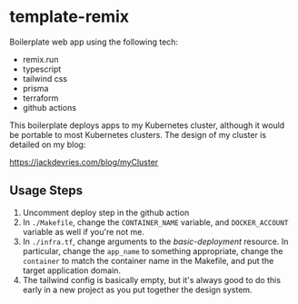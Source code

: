 # template-remix

Boilerplate web app using the following tech:

- remix.run
- typescript
- tailwind css
- prisma
- terraform
- github actions

This boilerplate deploys apps to my Kubernetes cluster, although it would be
portable to most Kubernetes clusters. The design of my cluster is detailed on
my blog:

https://jackdevries.com/blog/myCluster

## Usage Steps

1. Uncomment deploy step in the github action
2. In `./Makefile`, change the `CONTAINER_NAME` variable, and `DOCKER_ACCOUNT`
   variable as well if you're not me.
3. In `./infra.tf`, change arguments to the _basic-deployment_ resource. In
   particular, change the `app_name` to something appropriate, change the
   `container` to match the container name in the Makefile, and put the target
   application domain.
4. The tailwind config is basically empty, but it's always good to do this
   early in a new project as you put together the design system.
